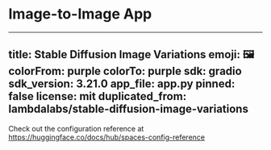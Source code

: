 # Image-to-Image App

---
title: Stable Diffusion Image Variations
emoji: 🖼️
colorFrom: purple
colorTo: purple
sdk: gradio
sdk_version: 3.21.0
app_file: app.py
pinned: false
license: mit
duplicated_from: lambdalabs/stable-diffusion-image-variations
---

Check out the configuration reference at https://huggingface.co/docs/hub/spaces-config-reference
